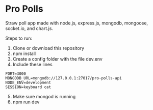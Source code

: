 # Pro Polls
Straw poll app made with node.js, express.js, mongodb, mongoose, socket.io, and chart.js.

Steps to run:
1. Clone or download this repository
2. npm install
3. Create a config folder with the file dev.env
4. Include these lines
```
PORT=3000
MONGODB_URL=mongodb://127.0.0.1:27017/pro-polls-api
NODE_ENV=development
SESSION=keyboard cat
```
5. Make sure mongod is running
6. npm run dev